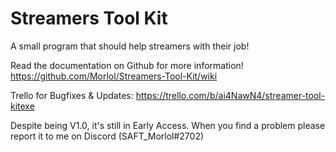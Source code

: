 # Streamers Tool Kit
 A small program that should help streamers with their job!

Read the documentation on Github for more information!
https://github.com/Morlol/Streamers-Tool-Kit/wiki

Trello for Bugfixes & Updates:
https://trello.com/b/ai4NawN4/streamer-tool-kitexe

Despite being V1.0, it's still in Early Access. When you find a problem please report it to me on Discord (SAFT_Morlol#2702)
